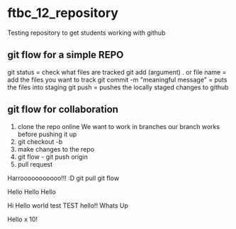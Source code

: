 # ftbc_12_repository

Testing repository to get students working with github

## git flow for a simple REPO

git status = check what files are tracked
git add (argument) . or file name = add the files you want to track
git commit -m "meaningful message" = puts the files into staging
git push = pushes the locally staged changes to github

## git flow for collaboration

1. clone the repo online
   We want to work in branches our branch works before pushing it up
2. git checkout -b <name-of-your-branch>
3. make changes to the repo
4. git flow - git push origin <name-of-your-branch>
5. pull request

Harrooooooooooo!!! :D
git pull
git flow

Hello Hello Hello

Hi
Hello world
test
TEST
hello!!
Whats Up

Hello x 10!
